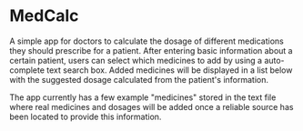 # MedCalc
A simple app for doctors to calculate the dosage of different medications they should prescribe for a patient. 
After entering basic information about a certain patient, users can select which medicines to add by using a auto-complete text search box.
Added medicines will be displayed in a list below with the suggested dosage calculated from the patient's information.

The app currently has a few example "medicines" stored in the text file where real medicines and dosages will be added once a reliable source
has been located to provide this information.
